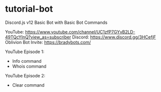 # tutorial-bot
Discord.js v12 Basic Bot with Basic Bot Commands

YouTube: https://www.youtube.com/channel/UC1zfP7GYvB2LD-49TQcYInQ?view_as=subscriber
Discord: https://www.discord.gg/3HCefjF
Oblivion Bot Invite: https://bradybots.com/


YouTube Episode 1: 
- Info command
- Whois command


YouTube Episode 2: 
- Clear command
